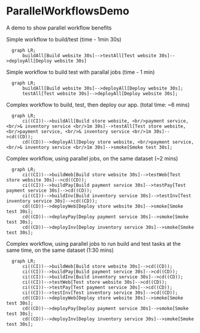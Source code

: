 # ParallelWorkflowsDemo
A demo to show parallel workflow benefits

Simple workflow to build/test (time - 1min 30s)
```mermaid
  graph LR;
      buildAll[Build website 30s]-->testAll[Test website 30s]-->deployAll[Deploy website 30s]
```

Simple workflow to build test with parallal jobs (time - 1 min)
```mermaid
  graph LR;
      buildAll[Build website 30s]-->deployAll[Deploy website 30s];
      testAll[Test website 30s]-->deployAll[Deploy website 30s];
```

Complex workflow to build, test, then deploy our app. (total time: ~6 mins)
```mermaid
  graph LR;
      ci((CI))-->buildAll[Build store website, <br/>payment service, <br/>& inventory service <br/>1m 30s]-->testAll[Test store website, <br/>payment service, <br/>& inventory service <br/>1m 30s]-->cd((CD));
      cd((CD))-->deployAll[Deploy store website, <br/>payment service, <br/>& inventory service <br/>1m 30s]-->smoke[Smoke test 30s];
```

Complex workflow, using parallel jobs, on the same dataset (~2 mins)
```mermaid
  graph LR;
      ci((CI))-->buildWeb[Build store website 30s]-->testWeb[Test store website 30s]-->cd((CD));
      ci((CI))-->buildPay[Build payment service 30s]-->testPay[Test payment service 30s]-->cd((CD));
      ci((CI))-->buildInv[Build inventory service 30s]-->testInv[Test inventory service 30s]-->cd((CD));
      cd((CD))-->deployWeb[Deploy store website 30s]-->smoke[Smoke test 30s];
      cd((CD))-->deployPay[Deploy payment service 30s]-->smoke[Smoke test 30s];
      cd((CD))-->deployInv[Deploy inventory service 30s]-->smoke[Smoke test 30s];    
```

Complex workflow, using parallel jobs to run build and test tasks at the same time, on the same dataset (1:30 mins)
```mermaid
  graph LR;
      ci((CI))-->buildWeb[Build store website 30s]-->cd((CD));
      ci((CI))-->buildPay[Build payment service 30s]-->cd((CD));
      ci((CI))-->buildInv[Build inventory service 30s]-->cd((CD));
      ci((CI))-->testWeb[Test store website 30s]-->cd((CD));
      ci((CI))-->testPay[Test payment service 30s]-->cd((CD));
      ci((CI))-->testInv[Test inventory service 30s]-->cd((CD));
      cd((CD))-->deployWeb[Deploy store website 30s]-->smoke[Smoke test 30s];
      cd((CD))-->deployPay[Deploy payment service 30s]-->smoke[Smoke test 30s];
      cd((CD))-->deployInv[Deploy inventory service 30s]-->smoke[Smoke test 30s];    
